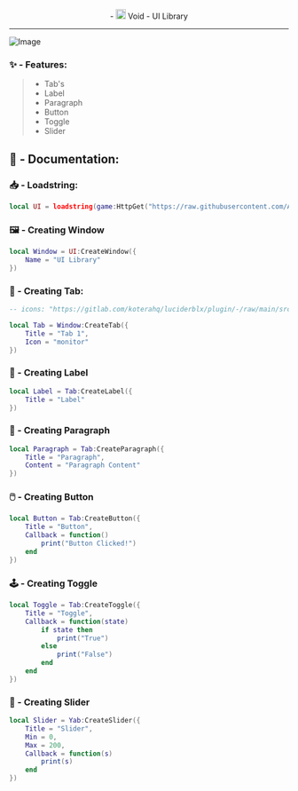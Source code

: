 <div align="center">
-

<picture>
    <source media="(prefers-color-scheme: dark)" srcset="https://cdn.discordapp.com/attachments/810891979147313184/1162401965360283659/261_20231013204925.png?ex=653bce30&is=65295930&hm=9179356949da535b8b437f0882d297b5908f6cf945cd62191ea693725fb926d4&">
    <source media="(prefers-color-scheme: light)" srcset="https://cdn.discordapp.com/attachments/810891979147313184/1162401954228617246/261_20231013204918.png?ex=653bce2e&is=6529592e&hm=eeb08728abc67238e59845fcf01adec154f4350841ea779e514504339564d997&">
    <img width="18px" src="https://cdn.discordapp.com/attachments/810891979147313184/1162401965360283659/261_20231013204925.png?ex=653bce30&is=65295930&hm=9179356949da535b8b437f0882d297b5908f6cf945cd62191ea693725fb926d4&"> Void - UI Library
</picture>
</div>

<hr>

<img src="https://cdn.discordapp.com/attachments/810891979147313184/1162399036200980520/Screenshot_2023-10-13-19-50-12-756_com.roblox.client.png?ex=653bcb76&is=65295676&hm=8a1135c496b8f550fbd90b3b6521a0bca54eb56b5901c733ac432e30023ed94f&" alt="Image">

### ✨ - Features:
> - Tab's
> - Label
> - Paragraph
> - Button
> - Toggle
> - Slider

## 📃 - Documentation:

### 📥 - Loadstring:

```lua
local UI = loadstring(game:HttpGet("https://raw.githubusercontent.com/AlikSusFootages/Void-UI-Library/main/src/file.lua"))()
```

### 🖼️ - Creating Window

```lua
local Window = UI:CreateWindow({
    Name = "UI Library"
}) 
```

### 📁 - Creating Tab:

```lua
-- icons: "https://gitlab.com/koterahq/luciderblx/plugin/-/raw/main/src/modules/Assets.lua?ref_type=heads"

local Tab = Window:CreateTab({ 
    Title = "Tab 1", 
    Icon = "monitor" 
}) 
```

### 💬 - Creating Label

```lua
local Label = Tab:CreateLabel({ 
    Title = "Label" 
})
```

### 📖 - Creating Paragraph

```lua
local Paragraph = Tab:CreateParagraph({ 
    Title = "Paragraph", 
    Content = "Paragraph Content" 
})
```

### 🖱️ - Creating Button 

```lua
local Button = Tab:CreateButton({ 
    Title = "Button", 
    Callback = function()
        print("Button Clicked!")
    end 
})
```

### 🕹️ - Creating Toggle

```lua
local Toggle = Tab:CreateToggle({ 
    Title = "Toggle", 
    Callback = function(state)
        if state then
            print("True")
        else
            print("False")
        end
    end
})
```

### 📍 - Creating Slider

```lua
local Slider = Yab:CreateSlider({ 
    Title = "Slider", 
    Min = 0, 
    Max = 200, 
    Callback = function(s)
        print(s)
    end
})
```